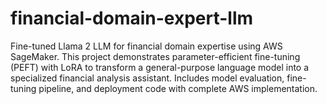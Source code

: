 # financial-domain-expert-llm
Fine-tuned Llama 2 LLM for financial domain expertise using AWS SageMaker. This project demonstrates parameter-efficient fine-tuning (PEFT) with LoRA to transform a general-purpose language model into a specialized financial analysis assistant. Includes model evaluation, fine-tuning pipeline, and deployment code with complete AWS implementation.
